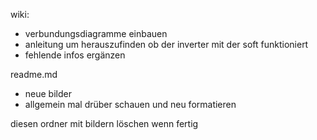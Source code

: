 wiki:
- verbundungsdiagramme einbauen
- anleitung um herauszufinden ob der inverter mit der soft funktioniert
- fehlende infos ergänzen

readme.md
- neue bilder
- allgemein mal drüber schauen und neu formatieren

diesen ordner mit bildern löschen wenn fertig